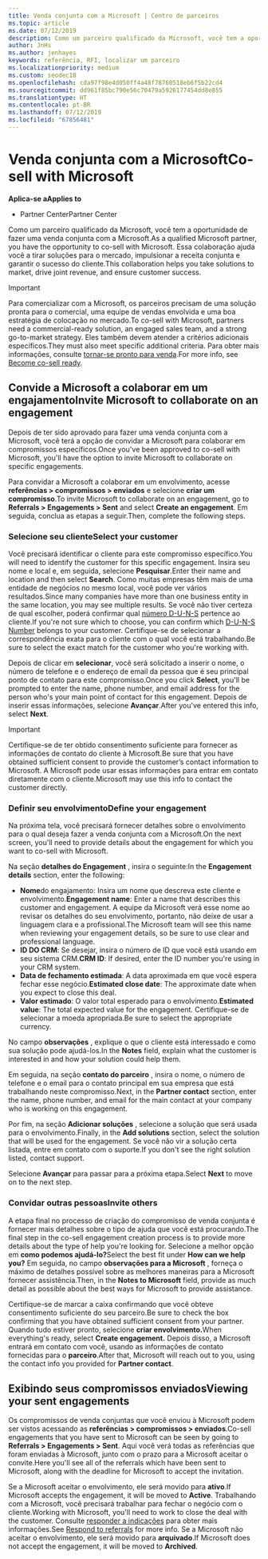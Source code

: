 ```yaml
---
title: Venda conjunta com a Microsoft | Centro de parceiros
ms.topic: article
ms.date: 07/12/2019
description: Como um parceiro qualificado da Microsoft, você tem a oportunidade de fazer uma venda conjunta com a Microsoft. Essa colaboração ajuda você a tirar soluções para o mercado, impulsionar a receita conjunta e garantir o sucesso do cliente.
author: JnHs
ms.author: jenhayes
keywords: referência, RFI, localizar um parceiro
ms.localizationpriority: medium
ms.custom: seodec18
ms.openlocfilehash: cda97f98e4d050ff4a48f78760518eb6f5b22cd4
ms.sourcegitcommit: dd961f85bc790e56c70479a5926177454dd8e855
ms.translationtype: HT
ms.contentlocale: pt-BR
ms.lasthandoff: 07/12/2019
ms.locfileid: "67856481"
---
```

# <a name="co-sell-with-microsoft"></a><span data-ttu-id="1638f-105">Venda conjunta com a Microsoft</span><span class="sxs-lookup"><span data-stu-id="1638f-105">Co-sell with Microsoft</span></span>

<span data-ttu-id="1638f-106">**Aplica-se a**</span><span class="sxs-lookup"><span data-stu-id="1638f-106">**Applies to**</span></span>

-  <span data-ttu-id="1638f-107">Partner Center</span><span class="sxs-lookup"><span data-stu-id="1638f-107">Partner Center</span></span>

<span data-ttu-id="1638f-108">Como um parceiro qualificado da Microsoft, você tem a oportunidade de fazer uma venda conjunta com a Microsoft.</span><span class="sxs-lookup"><span data-stu-id="1638f-108">As a qualified Microsoft partner, you have the opportunity to co-sell with Microsoft.</span></span> <span data-ttu-id="1638f-109">Essa colaboração ajuda você a tirar soluções para o mercado, impulsionar a receita conjunta e garantir o sucesso do cliente.</span><span class="sxs-lookup"><span data-stu-id="1638f-109">This collaboration helps you take solutions to market, drive joint revenue, and ensure customer success.</span></span>

> [!IMPORTANT]
> <span data-ttu-id="1638f-110">Para comercializar com a Microsoft, os parceiros precisam de uma solução pronta para o comercial, uma equipe de vendas envolvida e uma boa estratégia de colocação no mercado.</span><span class="sxs-lookup"><span data-stu-id="1638f-110">To co-sell with Microsoft, partners need a commercial-ready solution, an engaged sales team, and a strong go-to-market strategy.</span></span> <span data-ttu-id="1638f-111">Eles também devem atender a critérios adicionais específicos.</span><span class="sxs-lookup"><span data-stu-id="1638f-111">They must also meet specific additional criteria.</span></span> <span data-ttu-id="1638f-112">Para obter mais informações, consulte [tornar-se pronto para venda](https://partner.microsoft.com/reach-customers/selling-with-microsoft#become-ready).</span><span class="sxs-lookup"><span data-stu-id="1638f-112">For more info, see [Become co-sell ready](https://partner.microsoft.com/reach-customers/selling-with-microsoft#become-ready).</span></span>

## <a name="invite-microsoft-to-collaborate-on-an-engagement"></a><span data-ttu-id="1638f-113">Convide a Microsoft a colaborar em um engajamento</span><span class="sxs-lookup"><span data-stu-id="1638f-113">Invite Microsoft to collaborate on an engagement</span></span>

<span data-ttu-id="1638f-114">Depois de ter sido aprovado para fazer uma venda conjunta com a Microsoft, você terá a opção de convidar a Microsoft para colaborar em compromissos específicos.</span><span class="sxs-lookup"><span data-stu-id="1638f-114">Once you've been approved to co-sell with Microsoft, you'll have the option to invite Microsoft to collaborate on specific engagements.</span></span>

<span data-ttu-id="1638f-115">Para convidar a Microsoft a colaborar em um envolvimento, acesse **referências > compromissos > enviados** e selecione **criar um compromisso**.</span><span class="sxs-lookup"><span data-stu-id="1638f-115">To invite Microsoft to collaborate on an engagement, go to **Referrals > Engagements > Sent** and select **Create an engagement**.</span></span> <span data-ttu-id="1638f-116">Em seguida, conclua as etapas a seguir.</span><span class="sxs-lookup"><span data-stu-id="1638f-116">Then, complete the following steps.</span></span>

### <a name="select-your-customer"></a><span data-ttu-id="1638f-117">Selecione seu cliente</span><span class="sxs-lookup"><span data-stu-id="1638f-117">Select your customer</span></span>

<span data-ttu-id="1638f-118">Você precisará identificar o cliente para este compromisso específico.</span><span class="sxs-lookup"><span data-stu-id="1638f-118">You will need to identify the customer for this specific engagement.</span></span> <span data-ttu-id="1638f-119">Insira seu nome e local e, em seguida, selecione **Pesquisar**.</span><span class="sxs-lookup"><span data-stu-id="1638f-119">Enter their name and location and then select **Search**.</span></span> <span data-ttu-id="1638f-120">Como muitas empresas têm mais de uma entidade de negócios no mesmo local, você pode ver vários resultados.</span><span class="sxs-lookup"><span data-stu-id="1638f-120">Since many companies have more than one business entity in the same location, you may see multiple results.</span></span> <span data-ttu-id="1638f-121">Se você não tiver certeza de qual escolher, poderá confirmar qual [número D-U-N-S](https://www.dnb.com/duns-number.html) pertence ao cliente.</span><span class="sxs-lookup"><span data-stu-id="1638f-121">If you're not sure which to choose, you can confirm which [D-U-N-S Number](https://www.dnb.com/duns-number.html) belongs to your customer.</span></span> <span data-ttu-id="1638f-122">Certifique-se de selecionar a correspondência exata para o cliente com o qual você está trabalhando.</span><span class="sxs-lookup"><span data-stu-id="1638f-122">Be sure to select the exact match for the customer who you're working with.</span></span> 

<span data-ttu-id="1638f-123">Depois de clicar em **selecionar**, você será solicitado a inserir o nome, o número de telefone e o endereço de email da pessoa que é seu principal ponto de contato para este compromisso.</span><span class="sxs-lookup"><span data-stu-id="1638f-123">Once you click **Select**, you'll be prompted to enter the name, phone number, and email address for the person who's your main point of contact for this engagement.</span></span> <span data-ttu-id="1638f-124">Depois de inserir essas informações, selecione **Avançar**.</span><span class="sxs-lookup"><span data-stu-id="1638f-124">After you've entered this info, select **Next**.</span></span>

> [!IMPORTANT]
> <span data-ttu-id="1638f-125">Certifique-se de ter obtido consentimento suficiente para fornecer as informações de contato do cliente à Microsoft.</span><span class="sxs-lookup"><span data-stu-id="1638f-125">Be sure that you have obtained sufficient consent to provide the customer’s contact information to Microsoft.</span></span> <span data-ttu-id="1638f-126">A Microsoft pode usar essas informações para entrar em contato diretamente com o cliente.</span><span class="sxs-lookup"><span data-stu-id="1638f-126">Microsoft may use this info to contact the customer directly.</span></span>

### <a name="define-your-engagement"></a><span data-ttu-id="1638f-127">Definir seu envolvimento</span><span class="sxs-lookup"><span data-stu-id="1638f-127">Define your engagement</span></span>

<span data-ttu-id="1638f-128">Na próxima tela, você precisará fornecer detalhes sobre o envolvimento para o qual deseja fazer a venda conjunta com a Microsoft.</span><span class="sxs-lookup"><span data-stu-id="1638f-128">On the next screen, you'll need to provide details about the engagement for which you want to co-sell with Microsoft.</span></span>

<span data-ttu-id="1638f-129">Na seção **detalhes do Engagement** , insira o seguinte:</span><span class="sxs-lookup"><span data-stu-id="1638f-129">In the **Engagement details** section, enter the following:</span></span>
- <span data-ttu-id="1638f-130">**Nome**do engajamento: Insira um nome que descreva este cliente e envolvimento.</span><span class="sxs-lookup"><span data-stu-id="1638f-130">**Engagement name**: Enter a name that describes this customer and engagement.</span></span> <span data-ttu-id="1638f-131">A equipe da Microsoft verá esse nome ao revisar os detalhes do seu envolvimento, portanto, não deixe de usar a linguagem clara e a profissional.</span><span class="sxs-lookup"><span data-stu-id="1638f-131">The Microsoft team will see this name when reviewing your engagement details, so be sure to use clear and professional language.</span></span>
- <span data-ttu-id="1638f-132">**ID DO CRM**: Se desejar, insira o número de ID que você está usando em seu sistema CRM.</span><span class="sxs-lookup"><span data-stu-id="1638f-132">**CRM ID**: If desired, enter the ID number you're using in your CRM system.</span></span>
- <span data-ttu-id="1638f-133">**Data de fechamento estimada**: A data aproximada em que você espera fechar esse negócio.</span><span class="sxs-lookup"><span data-stu-id="1638f-133">**Estimated close date**: The approximate date when you expect to close this deal.</span></span>
- <span data-ttu-id="1638f-134">**Valor estimado**: O valor total esperado para o envolvimento.</span><span class="sxs-lookup"><span data-stu-id="1638f-134">**Estimated value**: The total expected value for the engagement.</span></span> <span data-ttu-id="1638f-135">Certifique-se de selecionar a moeda apropriada.</span><span class="sxs-lookup"><span data-stu-id="1638f-135">Be sure to select the appropriate currency.</span></span>

<span data-ttu-id="1638f-136">No campo **observações** , explique o que o cliente está interessado e como sua solução pode ajudá-los.</span><span class="sxs-lookup"><span data-stu-id="1638f-136">In the **Notes** field, explain what the customer is interested in and how your solution could help them.</span></span>

 <span data-ttu-id="1638f-137">Em seguida, na seção **contato do parceiro** , insira o nome, o número de telefone e o email para o contato principal em sua empresa que está trabalhando neste compromisso.</span><span class="sxs-lookup"><span data-stu-id="1638f-137">Next, in the **Partner contact** section, enter the name, phone number, and email for the main contact at your company who is working on this engagement.</span></span>

<span data-ttu-id="1638f-138">Por fim, na seção **Adicionar soluções** , selecione a solução que será usada para o envolvimento.</span><span class="sxs-lookup"><span data-stu-id="1638f-138">Finally, in the **Add solutions** section, select the solution that will be used for the engagement.</span></span> <span data-ttu-id="1638f-139">Se você não vir a solução certa listada, entre em contato com o suporte.</span><span class="sxs-lookup"><span data-stu-id="1638f-139">If you don't see the right solution listed, contact support.</span></span>

<span data-ttu-id="1638f-140">Selecione **Avançar** para passar para a próxima etapa.</span><span class="sxs-lookup"><span data-stu-id="1638f-140">Select **Next** to move on to the next step.</span></span>

### <a name="invite-others"></a><span data-ttu-id="1638f-141">Convidar outras pessoas</span><span class="sxs-lookup"><span data-stu-id="1638f-141">Invite others</span></span>

<span data-ttu-id="1638f-142">A etapa final no processo de criação do compromisso de venda conjunta é fornecer mais detalhes sobre o tipo de ajuda que você está procurando.</span><span class="sxs-lookup"><span data-stu-id="1638f-142">The final step in the co-sell engagement creation process is to provide more details about the type of help you're looking for.</span></span> <span data-ttu-id="1638f-143">Selecione a melhor opção em **como podemos ajudá-lo?**</span><span class="sxs-lookup"><span data-stu-id="1638f-143">Select the best fit under **How can we help you?**</span></span> <span data-ttu-id="1638f-144">Em seguida, no campo **observações para a Microsoft** , forneça o máximo de detalhes possível sobre as melhores maneiras para a Microsoft fornecer assistência.</span><span class="sxs-lookup"><span data-stu-id="1638f-144">Then, in the **Notes to Microsoft** field, provide as much detail as possible about the best ways for Microsoft to provide assistance.</span></span>

<span data-ttu-id="1638f-145">Certifique-se de marcar a caixa confirmando que você obteve consentimento suficiente do seu parceiro.</span><span class="sxs-lookup"><span data-stu-id="1638f-145">Be sure to check the box confirming that you have obtained sufficient consent from your partner.</span></span> <span data-ttu-id="1638f-146">Quando tudo estiver pronto, selecione **criar envolvimento.**</span><span class="sxs-lookup"><span data-stu-id="1638f-146">When everything's ready, select **Create engagement.**</span></span> <span data-ttu-id="1638f-147">Depois disso, a Microsoft entrará em contato com você, usando as informações de contato fornecidas para o **parceiro**.</span><span class="sxs-lookup"><span data-stu-id="1638f-147">After that, Microsoft will reach out to you, using the contact info you provided for **Partner contact**.</span></span>

## <a name="viewing-your-sent-engagements"></a><span data-ttu-id="1638f-148">Exibindo seus compromissos enviados</span><span class="sxs-lookup"><span data-stu-id="1638f-148">Viewing your sent engagements</span></span>

<span data-ttu-id="1638f-149">Os compromissos de venda conjuntas que você enviou à Microsoft podem ser vistos acessando as **referências > compromissos > enviados**.</span><span class="sxs-lookup"><span data-stu-id="1638f-149">Co-sell engagements that you have sent to Microsoft can be seen by going to **Referrals > Engagements > Sent**.</span></span> <span data-ttu-id="1638f-150">Aqui você verá todas as referências que foram enviadas à Microsoft, junto com o prazo para a Microsoft aceitar o convite.</span><span class="sxs-lookup"><span data-stu-id="1638f-150">Here you'll see all of the referrals which have been sent to Microsoft, along with the deadline for Microsoft to accept the invitation.</span></span>

<span data-ttu-id="1638f-151">Se a Microsoft aceitar o envolvimento, ele será movido para **ativo**.</span><span class="sxs-lookup"><span data-stu-id="1638f-151">If Microsoft accepts the engagement, it will be moved to **Active**.</span></span> <span data-ttu-id="1638f-152">Trabalhando com a Microsoft, você precisará trabalhar para fechar o negócio com o cliente.</span><span class="sxs-lookup"><span data-stu-id="1638f-152">Working with Microsoft, you'll need to work to close the deal with the customer.</span></span> <span data-ttu-id="1638f-153">Consulte [responder a indicações](responding-to-referrals.md) para obter mais informações.</span><span class="sxs-lookup"><span data-stu-id="1638f-153">See [Respond to referrals](responding-to-referrals.md) for more info.</span></span> <span data-ttu-id="1638f-154">Se a Microsoft não aceitar o envolvimento, ele será movido para **arquivado**.</span><span class="sxs-lookup"><span data-stu-id="1638f-154">If Microsoft does not accept the engagement, it will be moved to **Archived**.</span></span>
